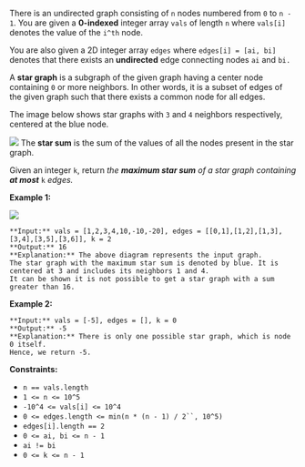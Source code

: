 There is an undirected graph consisting of `n` nodes numbered from `0` to `n - 1`. You are given a **0-indexed** integer array `vals` of length `n` where `vals[i]` denotes the value of the `i^th` node.

You are also given a 2D integer array `edges` where `edges[i] = [ai, bi]` denotes that there exists an **undirected** edge connecting nodes `ai` and `bi.`

A **star graph** is a subgraph of the given graph having a center node containing `0` or more neighbors. In other words, it is a subset of edges of the given graph such that there exists a common node for all edges.

The image below shows star graphs with `3` and `4` neighbors respectively, centered at the blue node.

![](https://assets.leetcode.com/uploads/2022/11/07/max-star-sum-descdrawio.png)
The **star sum** is the sum of the values of all the nodes present in the star graph.

Given an integer `k`, return *the **maximum star sum** of a star graph containing **at most*** `k` *edges.*

**Example 1:**

![](https://assets.leetcode.com/uploads/2022/11/07/max-star-sum-example1drawio.png)

```
**Input:** vals = [1,2,3,4,10,-10,-20], edges = [[0,1],[1,2],[1,3],[3,4],[3,5],[3,6]], k = 2
**Output:** 16
**Explanation:** The above diagram represents the input graph.
The star graph with the maximum star sum is denoted by blue. It is centered at 3 and includes its neighbors 1 and 4.
It can be shown it is not possible to get a star graph with a sum greater than 16.

```

**Example 2:**


```
**Input:** vals = [-5], edges = [], k = 0
**Output:** -5
**Explanation:** There is only one possible star graph, which is node 0 itself.
Hence, we return -5.

```

**Constraints:**

* `n == vals.length`
* `1 <= n <= 10^5`
* `-10^4 <= vals[i] <= 10^4`
* `0 <= edges.length <= min(n * (n - 1) / 2``, 10^5)`
* `edges[i].length == 2`
* `0 <= ai, bi <= n - 1`
* `ai != bi`
* `0 <= k <= n - 1`
